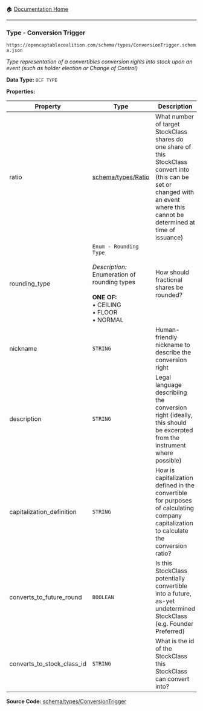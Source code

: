 :house: [Documentation Home](/README.md)

---

### Type - Conversion Trigger

`https://opencaptablecoalition.com/schema/types/ConversionTrigger.schema.json`

_Type representation of a convertibles conversion rights into stock upon an event (such as holder election or Change of Control)_

**Data Type:** `OCF TYPE`

**Properties:**

| Property                   | Type                                                                                                                                                       | Description                                                                                                                                                                         | Required   |
| -------------------------- | ---------------------------------------------------------------------------------------------------------------------------------------------------------- | ----------------------------------------------------------------------------------------------------------------------------------------------------------------------------------- | ---------- |
| ratio                      | [schema/types/Ratio](/docs/schema/types/Ratio.md)                                                                                                          | What number of target StockClass shares do one share of this StockClass convert into (this can be set or changed with an event where this cannot be determined at time of issuance) | -          |
| rounding_type              | `Enum - Rounding Type`</br></br>_Description:_ Enumeration of rounding types</br></br>**ONE OF:** </br>&bull; CEILING </br>&bull; FLOOR </br>&bull; NORMAL | How should fractional shares be rounded?                                                                                                                                            | `REQUIRED` |
| nickname                   | `STRING`                                                                                                                                                   | Human-friendly nickname to describe the conversion right                                                                                                                            | -          |
| description                | `STRING`                                                                                                                                                   | Legal language describiing the conversion right (ideally, this should be excerpted from the instrument where possible)                                                              | `REQUIRED` |
| capitalization_definition  | `STRING`                                                                                                                                                   | How is capitalization defined in the convertible for purposes of calculating company capitalization to calculate the conversion ratio?                                              | -          |
| converts_to_future_round   | `BOOLEAN`                                                                                                                                                  | Is this StockClass potentially convertible into a future, as-yet undetermined StockClass (e.g. Founder Preferred)                                                                   | -          |
| converts_to_stock_class_id | `STRING`                                                                                                                                                   | What is the id of the StockClass this StockClass can convert into?                                                                                                                  | -          |

**Source Code:** [schema/types/ConversionTrigger](/schema/types/ConversionTrigger.schema.json)
